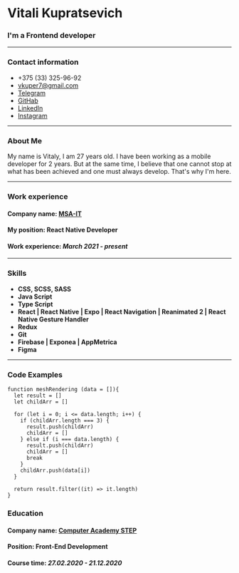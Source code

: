 # Vitali Kupratsevich
### I'm a Frontend developer
*********
### Contact information
* +375 (33) 325-96-92
* vkuper7@gmail.com 
* [Telegram ](https://t.me/v_kuper)
* [GitHab](https://github.com/vkuper77)
* [LinkedIn](https://www.linkedin.com/in/vitali-kupratsevich-9103b01b8/)
* [Instagram](https://www.instagram.com/vitali_kupratsevich/)
*********
### About Me
My name is Vitaly, I am 27 years old.
I have been working as a mobile developer for 2 years.
But at the same time, I believe that one cannot stop at what has been achieved and one must always develop. That's why I'm here.
*********
### Work experience
#### __Company name:__ [MSA-IT](https://msa-it.ru/)
#### __My position:__ React Native Developer
#### __Work experience:__ _March 2021 - present_
*********
### Skills
- **CSS, SCSS, SASS**
- **Java Script**
- **Type Script**
- **React | React Native | Expo | React Navigation | Reanimated 2 | React Native Gesture Handler**
- **Redux**
- **Git**
- **Firebase | Exponea | AppMetrica**
- **Figma**
*********
### Code Examples
```
function meshRendering (data = []){
  let result = []
  let childArr = []

  for (let i = 0; i <= data.length; i++) {
    if (childArr.length === 3) {
      result.push(childArr)
      childArr = []
    } else if (i === data.length) {
      result.push(childArr)
      childArr = []
      break
    }
    childArr.push(data[i])
  }

  return result.filter((it) => it.length)
}
```
### Education
#### __Company name:__ [Computer Academy STEP](https://gomel.itstep.by/?utm_source=google_poisk&utm_medium=cpc&utm_campaign=ITSTEP_poisk&utm_content={position}&utm_term=%D1%88%D0%B0%D0%B3%20%D0%B3%D0%BE%D0%BC%D0%B5%D0%BB%D1%8C&gclid=Cj0KCQiAnNacBhDvARIsABnDa6-3d4PglEeTNQgFb3BjluFXojJTRB-jkrlLFHHCCwRhwPU2tOduRiQaAoTAEALw_wcB)
#### __Position:__ Front-End Development
#### __Сourse time:__ _27.02.2020 - 21.12.2020_